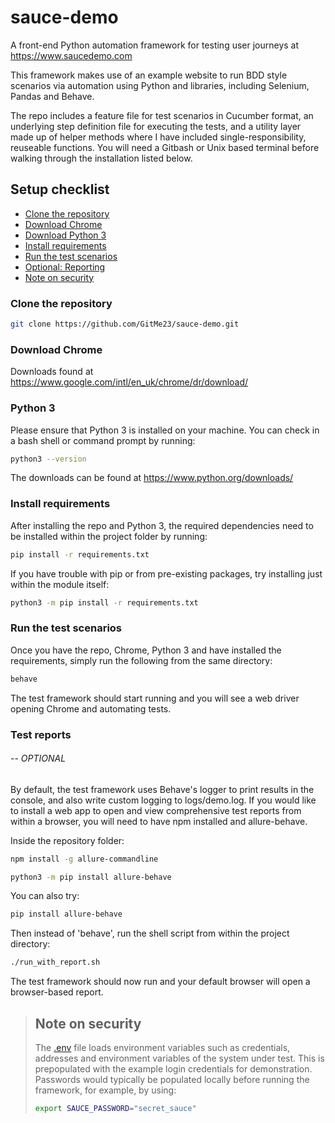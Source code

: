 # sauce-demo

A front-end Python automation framework for testing user journeys at https://www.saucedemo.com

This framework makes use of an example website to run BDD style scenarios via automation using Python and libraries, including Selenium, Pandas and Behave. 

The repo includes a feature file for test scenarios in Cucumber format, an underlying step definition file for executing the tests, and a utility layer made up of helper methods where I have included single-responsibility, reuseable functions. You will need a Gitbash or Unix based terminal before walking through the installation listed below.

## Setup checklist

* [Clone the repository](https://github.com/GitMe23/sauce-demo.git#clone-the-repository)
* [Download Chrome](https://github.com/GitMe23/sauce-demo.git#download-chrome)
* [Download Python 3](https://github.com/GitMe23/sauce-demo.git#download-python-3)
* [Install requirements](https://github.com/GitMe23/sauce-demo.git#install-requirements)
* [Run the test scenarios](https://github.com/GitMe23/sauce-demo.git#run-the-test-scenarios)
* [Optional: Reporting](https://github.com/GitMe23/sauce-demo.git#test-reports)
* [Note on security](https://github.com/GitMe23/sauce-demo.git#note-on-security)


### Clone the repository
```bash
git clone https://github.com/GitMe23/sauce-demo.git
```

### Download Chrome
Downloads found at https://www.google.com/intl/en_uk/chrome/dr/download/

### Python 3
Please ensure that Python 3 is installed on your machine. You can check in 
a bash shell or command prompt by running:
```bash
python3 --version
```
The downloads can be found at https://www.python.org/downloads/

### Install requirements
After installing the repo and Python 3, the required dependencies need to be installed within the project folder by running:
```bash
pip install -r requirements.txt
```
If you have trouble with pip or from pre-existing packages, try installing just within the module itself:
```bash
python3 -m pip install -r requirements.txt
```

### Run the test scenarios
Once you have the repo, Chrome, Python 3 and have installed the requirements, simply run the following from the same directory:
```bash
behave
```
The test framework should start running and you will see a web driver opening Chrome and automating tests.

### Test reports
###### -- OPTIONAL
By default, the test framework uses Behave's logger to print results in the console, and also write custom logging to logs/demo.log. If you would like to install a web app to open and view comprehensive test reports from within a browser, you will need to have npm installed and allure-behave.

Inside the repository folder:
```bash
npm install -g allure-commandline
```

```bash
python3 -m pip install allure-behave
```
You can also try:
```bash
pip install allure-behave
```

Then instead of 'behave', run the shell script from within the project directory:
```bash
./run_with_report.sh
```
The test framework should now run and your default browser will open a browser-based report.


> ## Note on security
>The [.env](.env) file loads environment variables such as credentials, addresses and environment variables of the system under test.
>This is prepopulated with the example login credentials for demonstration. 
>Passwords would typically be populated locally before running the framework, for example, by using:
>```bash
>export SAUCE_PASSWORD="secret_sauce"
>```


